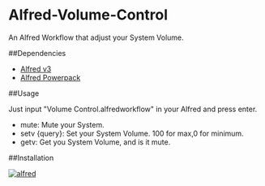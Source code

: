 # Alfred-Volume-Control

An Alfred Workflow that adjust your System Volume.

##Dependencies
* [Alfred v3](https://www.alfredapp.com/)
* [Alfred Powerpack](https://www.alfredapp.com/powerpack/)


##Usage


Just input "Volume Control.alfredworkflow" in your Alfred and press enter.

* mute:  Mute your System.
* setv {query}:  Set your System Volume. 100 for max,0 for minimum.
* getv:  Get you System Volume, and is it mute.

##Installation

[![alfred](https://camo.githubusercontent.com/0747d32e8b6c0809c7d0d405364fa887778d60f8/68747470733a2f2f7261772e6769746875622e636f6d2f6a6f757363682f6c6d677466792d616c66726564776f726b666c6f772f6d61737465722f536f757263652f776f726b666c6f7769636f6e2e706e67 "workflow")](https://github.com/Schrodinger123/Alfred-Volume-Control/raw/master/Volume%20Control.alfredworkflow
)
